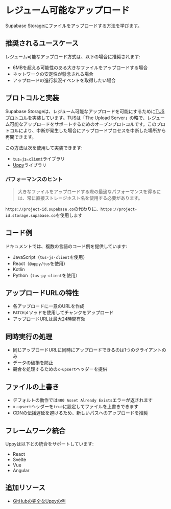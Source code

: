 # レジューム可能なアップロード

Supabase Storageにファイルをアップロードする方法を学びます。

## 推奨されるユースケース

レジューム可能なアップロード方式は、以下の場合に推奨されます:
- 6MBを超える可能性のある大きなファイルをアップロードする場合
- ネットワークの安定性が懸念される場合
- アップロードの進行状況イベントを取得したい場合

## プロトコルと実装

Supabase Storageは、レジューム可能なアップロードを可能にするために[TUSプロトコル](https://tus.io/)を実装しています。TUSは「The Upload Server」の略で、レジューム可能なアップロードをサポートするためのオープンプロトコルです。このプロトコルにより、中断が発生した場合にアップロードプロセスを中断した場所から再開できます。

この方法は次を使用して実装できます:
- [`tus-js-client`](https://github.com/tus/tus-js-client)ライブラリ
- [Uppy](https://uppy.io/docs/tus/)ライブラリ

### パフォーマンスのヒント

> 大きなファイルをアップロードする際の最適なパフォーマンスを得るには、常に直接ストレージホスト名を使用する必要があります。

`https://project-id.supabase.co`の代わりに、`https://project-id.storage.supabase.co`を使用します

## コード例

ドキュメントでは、複数の言語のコード例を提供しています:
- JavaScript（`tus-js-client`を使用）
- React（`@uppy/tus`を使用）
- Kotlin
- Python（`tus-py-client`を使用）

## アップロードURLの特性

- 各アップロードに一意のURLを作成
- `PATCH`メソッドを使用してチャンクをアップロード
- アップロードURLは最大24時間有効

## 同時実行の処理

- 同じアップロードURLに同時にアップロードできるのは1つのクライアントのみ
- データの破損を防止
- 競合を処理するための`x-upsert`ヘッダーを提供

## ファイルの上書き

- デフォルトの動作では`400 Asset Already Exists`エラーが返されます
- `x-upsert`ヘッダーを`true`に設定してファイルを上書きできます
- CDNの伝播遅延を避けるため、新しいパスへのアップロードを推奨

## フレームワーク統合

Uppyは以下との統合をサポートしています:
- React
- Svelte
- Vue
- Angular

## 追加リソース

- [GitHubの完全なUppyの例](https://github.com/supabase/supabase/tree/master/examples/storage)
